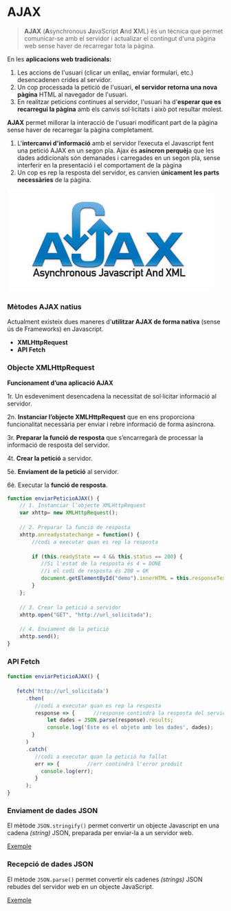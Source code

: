 # AJAX

> **AJAX** \(**A**synchronous **J**avaScript **A**nd **X**ML\) és un tècnica que permet comunicar-se amb el servidor i actualizar el contingut d'una pàgina web sense haver de recarregar tota la pàgina.

En les **aplicacions web tradicionals:**

1. Les accions de l'usuari \(clicar un enllaç, enviar formulari, etc.\) desencadenen crides al servidor. 
2. Un cop processada la petició de l'usuari, **el servidor retorna una nova pàgina** HTML al navegador de l'usuari.
3. En realitzar peticions contínues al servidor, l'usuari ha d'**esperar que es recarregui la pàgina** amb els canvis sol·licitats i això pot resultar molest.

**AJAX** permet millorar la interacció de l'usuari modificant part de la pàgina sense haver de recarregar la pàgina completament.

1. L'**intercanvi d'informació** amb el servidor l’executa el Javascript fent una petició AJAX en un segon pla. Ajax és **asíncron perquèj**a que les dades addicionals són demanades i carregades en un segon pla, sense interferir en la presentació i el comportament de la pàgina
2. Un cop es rep la resposta del servidor, es canvien **únicament les parts necessàries** de la pàgina.

![](../.gitbook/assets/ajax_logo.jpg)

### **Mètodes AJAX natius**

Actualment existeix dues maneres d'**utilitzar AJAX de forma nativa** \(sense ús de Frameworks\) en Javascript.

* **XMLHttpRequest**
* **API Fetch**

### Objecte **XMLHttpRequest**

**Funcionament d’una aplicació AJAX**

1r. Un esdeveniment desencadena la necessitat de sol·licitar informació al servidor.

2n. **Instanciar l’objecte XMLHttpRequest** que en ens proporciona funcionalitat necessària per enviar i rebre informació de forma asíncrona.

3r. **Preparar la funció de resposta** que s’encarregarà de processar la informació de resposta del servidor.

4t. **Crear la petició** a servidor.

5è. **Enviament de la petició** al servidor.

6è. Executar la **funció de resposta**.

```javascript
function enviarPeticioAJAX() {
    // 1. Instanciar l’objecte XMLHttpRequest
    var xhttp= new XMLHttpRequest();
    
    // 2. Preparar la funció de resposta
    xhttp.onreadystatechange = function() {
      	//codi a executar quan es rep la resposta        
      
        if (this.readyState == 4 && this.status == 200) {
           //Si l'estat de la resposta és 4 = DONE
           //i el codi de resposta és 200 = OK
           document.getElementById("demo").innerHTML = this.responseText;
        }
    };
    
    // 3. Crear la petició a servidor
    xhttp.open("GET", "http://url_solicitada");
    
    // 4. Enviament de la petició
    xhttp.send();
}
```

### API Fetch

```javascript
function enviarPeticioAJAX() {
    
   fetch('http://url_solicitada')
      .then(
         //codi a executar quan es rep la resposta
         response => {      //response contindrà la resposta del servidor
             let dades = JSON.parse(response).results;
             console.log('Este es el objeto amb les dades', dades);
        }
      )
      .catch(
         //codi a executar quan la petició ha fallat
         err => {         //err contindrà l'error produït
           console.log(err);
         }
      );
}
```

### Enviament de dades JSON <a id="enviament-de-dades"></a>

El mètode `JSON.stringify()` permet convertir un objecte Javascript en una cadena _\(string\)_ JSON, preparada per enviar-la a un servidor web.

[Exemple](https://www.w3schools.com/js/tryit.asp?filename=tryjson_send)

### Recepció de dades JSON <a id="recepci&#xF3;-de-dades"></a>

El mètode `JSON.parse()` permet convertir els cadenes _\(strings\)_ JSON rebudes del servidor web en un objecte JavaScript.

[Exemple](https://www.w3schools.com/js/tryit.asp?filename=tryjson_receive)

